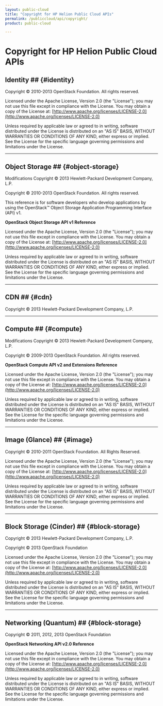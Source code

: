 ```yaml
---
layout: public-cloud
title: "Copyright for HP Helion Public Cloud APIs"
permalink: /publiccloud/api/copyright/
product: public-cloud

---
```

<!--PUBLISHED-->

# Copyright for HP Helion Public Cloud APIs

## Identity  ## {#identity}

Copyright &copy; 2010-2013 OpenStack Foundation.   All rights reserved.

Licensed under the Apache License, Version 2.0 (the "License"); you may not use this file except in compliance with the License. You may obtain a copy of the License at:
[http://www.apache.org/licenses/LICENSE-2.0](http://www.apache.org/licenses/LICENSE-2.0)

Unless required by applicable law or agreed to in writing, software distributed under the License is distributed on an "AS IS" BASIS, WITHOUT WARRANTIES OR CONDITIONS OF ANY KIND, either express or implied. See the License for the specific language governing permissions and limitations under the License.

----

## Object Storage ## {#object-storage}

Modifications Copyright &copy; 2013 Hewlett-Packard Development Company, L.P.

Copyright &copy; 2010-2013 OpenStack Foundation.   All rights reserved.

This reference is for software developers who develop applications by using the OpenStack&trade; Object Storage Application Programming Interface (API) v1.

**OpenStack Object Storage API v1 Reference**

Licensed under the Apache License, Version 2.0 (the "License"); you may not use this file except in compliance with the License. You may obtain a copy of the License at:
[http://www.apache.org/licenses/LICENSE-2.0](http://www.apache.org/licenses/LICENSE-2.0)

Unless required by applicable law or agreed to in writing, software distributed under the License is distributed on an "AS IS" BASIS, WITHOUT WARRANTIES OR CONDITIONS OF ANY KIND, either express or implied. See the License for the specific language governing permissions and limitations under the License.

----

## CDN ## {#cdn}

Copyright &copy; 2013 Hewlett-Packard Development Company, L.P.

----

## Compute ## {#compute}

Modifications Copyright &copy; 2013 Hewlett-Packard Development Company, L.P.

Copyright &copy; 2009-2013 OpenStack Foundation.  All rights reserved.

**OpenStack Compute API v2 and Extensions Reference**

Licensed under the Apache License, Version 2.0 (the "License"); you may not use this file except in compliance with the License. You may obtain a copy of the License at:
[http://www.apache.org/licenses/LICENSE-2.0](http://www.apache.org/licenses/LICENSE-2.0)

Unless required by applicable law or agreed to in writing, software distributed under the License is distributed on an "AS IS" BASIS, WITHOUT WARRANTIES OR CONDITIONS OF ANY KIND, either express or implied. See the License for the specific language governing permissions and limitations under the License.

----

## Image (Glance) ## {#image}

Copyright &copy; 2010-2011 OpenStack Foundation. All Rights Reserved.

Licensed under the Apache License, Version 2.0 (the "License"); you may not use this file except in compliance with the License. You may obtain a copy of the License at:
[http://www.apache.org/licenses/LICENSE-2.0](http://www.apache.org/licenses/LICENSE-2.0)

Unless required by applicable law or agreed to in writing, software distributed under the License is distributed on an "AS IS" BASIS, WITHOUT WARRANTIES OR CONDITIONS OF ANY KIND, either express or implied. See the License for the specific language governing permissions and limitations under the License.

----

## Block Storage (Cinder) ## {#block-storage}

Copyright &copy; 2013 Hewlett-Packard Development Company, L.P.

Copyright &copy; 2013 OpenStack Foundation

Licensed under the Apache License, Version 2.0 (the "License"); you may not use this file except in compliance with the License. You may obtain a copy of the License at:
[http://www.apache.org/licenses/LICENSE-2.0](http://www.apache.org/licenses/LICENSE-2.0)

Unless required by applicable law or agreed to in writing, software distributed under the License is distributed on an "AS IS" BASIS, WITHOUT WARRANTIES OR CONDITIONS OF ANY KIND, either express or implied. See the License for the specific language governing permissions and limitations under the License.

----

## Networking (Quantum) ## {#block-storage}

Copyright &copy; 2011, 2012, 2013 OpenStack Foundation

**OpenStack Networking API v2.0 Reference**

Licensed under the Apache License, Version 2.0 (the "License"); you may not use this file except in compliance with the License. You may obtain a copy of the License at:
[http://www.apache.org/licenses/LICENSE-2.0](http://www.apache.org/licenses/LICENSE-2.0)

Unless required by applicable law or agreed to in writing, software distributed under the License is distributed on an "AS IS" BASIS, WITHOUT WARRANTIES OR CONDITIONS OF ANY KIND, either express or implied. See the License for the specific language governing permissions and limitations under the License.

